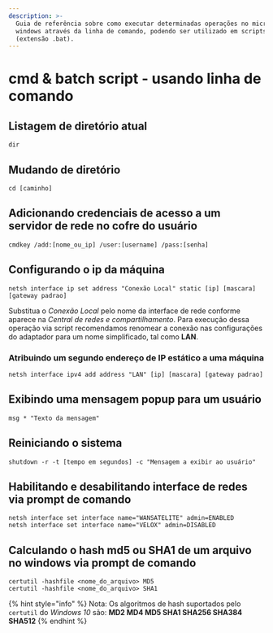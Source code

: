 ```yaml
---
description: >-
  Guia de referência sobre como executar determinadas operações no microsoft
  windows através da linha de comando, podendo ser utilizado em scripts batch
  (extensão .bat).
---
```


# cmd & batch script - usando linha de comando

## Listagem de diretório atual

```text
dir
```

## Mudando de diretório

```text
cd [caminho]
```

## Adicionando credenciais de acesso a um servidor de rede no cofre do usuário

```text
cmdkey /add:[nome_ou_ip] /user:[username] /pass:[senha]
```

## Configurando o ip da máquina

```text
netsh interface ip set address "Conexão Local" static [ip] [mascara] [gateway padrao]
```

Substitua o _Conexão Local_ pelo nome da interface de rede conforme aparece na _Central de redes e compartilhamento_. Para execução dessa operação via script recomendamos renomear a conexão nas configurações do adaptador para um nome simplificado, tal como **LAN**.

### Atribuindo um segundo endereço de IP estático a uma máquina

```text
netsh interface ipv4 add address "LAN" [ip] [mascara] [gateway padrao]
```

## Exibindo uma mensagem popup para um usuário

```text
msg * "Texto da mensagem"
```

## Reiniciando o sistema

```text
shutdown -r -t [tempo em segundos] -c "Mensagem a exibir ao usuário"
```

## Habilitando e desabilitando interface de redes via prompt de comando

```text
netsh interface set interface name="WANSATELITE" admin=ENABLED
netsh interface set interface name="VELOX" admin=DISABLED
```

## Calculando o hash md5  ou SHA1 de um arquivo no windows via prompt de comando

```text
certutil -hashfile <nome_do_arquivo> MD5
certutil -hashfile <nome_do_arquivo> SHA1
```

{% hint style="info" %}
Nota: Os algoritmos de hash suportados pelo `certutil` do _Windows 10_ são: **MD2 MD4 MD5 SHA1 SHA256 SHA384 SHA512**
{% endhint %}



